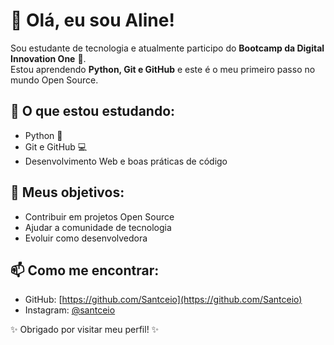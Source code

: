 # 👋 Olá, eu sou Aline!

Sou estudante de tecnologia e atualmente participo do **Bootcamp da Digital Innovation One** 🚀.  
Estou aprendendo **Python, Git e GitHub** e este é o meu primeiro passo no mundo Open Source.  

## 🌱 O que estou estudando:
- Python 🐍
- Git e GitHub 💻
- Desenvolvimento Web e boas práticas de código

## 🎯 Meus objetivos:
- Contribuir em projetos Open Source
- Ajudar a comunidade de tecnologia
- Evoluir como desenvolvedora

## 📫 Como me encontrar:
- GitHub: [https://github.com/Santceio](https://github.com/Santceio)
- Instagram: [@santceio](https://www.instagram.com/santceio?igsh=OHVidXFmc3g0NTdy)

✨ Obrigado por visitar meu perfil! ✨

